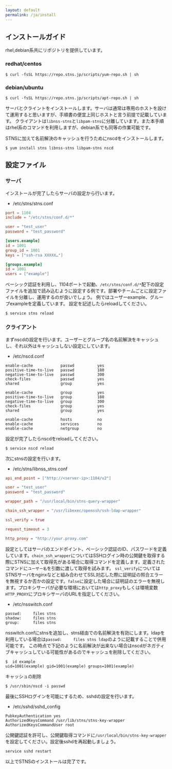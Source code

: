 ```yaml
---
layout: default
permalink: /ja/install
---
```


## インストールガイド
rhel,debian系共にリポジトリを提供しています。

### redhat/centos
```
$ curl -fsSL https://repo.stns.jp/scripts/yum-repo.sh | sh
```

### debian/ubuntu
```
$ curl -fsSL https://repo.stns.jp/scripts/apt-repo.sh | sh
```

サーバとクライントをインストールします。サーバは通常は専用のホストを設けて運用すると思いますが、手順書の便宜上同じホストと言う前提で記載しています。
クライアントは`libnss-stns`と`libpam-stns`に分離しています。また本手順はrhel系のコマンドを利用しますが、debian系でも同等の作業可能です。

STNSに加えて名前解決のキャッシュを行うためにnscdをインストールします。

```
$ yum install stns libnss-stns libpam-stns nscd
```

## 設定ファイル

### サーバ
インストールが完了したらサーバの設定から行います。

* /etc/stns/stns.conf

```toml
port = 1104
include = "/etc/stns/conf.d/*"

user = "test_user"
password = "test_password"

[users.example]
id = 1001
group_id = 1001
keys = ["ssh-rsa XXXXX…"]

[groups.example]
id = 1001
users = ["example"]

```

ベーシック認証を利用し、1104ポートで起動、`/etc/stns/conf.d/*`配下の設定ファイルを追加で読み込むように設定する例です。部署やチームごとに設定ファイルを分離し、運用するのが良いでしょう。
例ではユーザーexample、グループexampleを定義しています。
設定を記述したらreloadしてください。

```
$ service stns reload
```

### クライアント
まずnscdの設定を行います。ユーザーとグループ名の名前解決をキャッシュし、それ以外はキャッシュしない設定にしています。

* /etc/nscd.conf

```
enable-cache            passwd          yes
positive-time-to-live   passwd          180
negative-time-to-live   passwd          300
check-files             passwd          yes
shared                  group           yes

enable-cache            group           yes
positive-time-to-live   group           180
negative-time-to-live   group           300
check-files             group           yes
shared                  group           yes

enable-cache            hosts           no
enable-cache            services        no
enable-cache            netgroup        no
```

設定が完了したらnscdをreloadしてください。

```
$ service nscd reload
```

次にstnsの設定を行います。

* /etc/stns/libnss_stns.conf


```toml
api_end_point = ["http://<server-ip>:1104/v2"]

user = "test_user"
password = "test_password"

wrapper_path = "/usr/local/bin/stns-query-wrapper"

chain_ssh_wrapper = "/usr/libexec/openssh/ssh-ldap-wrapper"

ssl_verify = true

request_timeout = 3

http_proxy = "http://your.proxy.com"
```

設定としてはサーバのエンドポイント、ベーシック認証のID、パスワードを定義しています。`chain_ssh_wrapper`についてはSSHログイン時の公開鍵を取得する際にSTNSに加えて取得先がある場合に取得コマンドを定義します。定義されたコマンドに`ユーザー名`を引数に渡して取得を試みます。
`ssl_verify`についてはSTNSサーバをnginxなどと組み合わせてSSL対応した際に証明証の照合エラーを無視するか否かの設定です。`false`に設定した場合に証明証のエラーを無視します。プロキシサーバが必要な環境においては`http_proxy`もしくは環境変数`HTTP_PROXY`にプロキシサーバのURLを指定してください。

* /etc/nsswitch.conf

```
passwd:     files stns
shadow:     files stns
group:      files stns
```

nsswitch.confにstnsを追加し、stns経由での名前解決を有効にします。ldapを利用している場合は`passwd:     files stns ldap`のように記載することで併用可能です。
この時点で下記のように名前解決が出来ない場合はnscdがネガティブキャッシュしている可能性があるのでキャッシュを削除してください。

```
$  id example
uid=1001(example) gid=1001(example) groups=1001(example)
```

キャッシュの削除
```
$ /usr/sbin/nscd -i passwd
```

最後にSSHログインを可能にするため、sshdの設定を行います。

* /etc/sshd/sshd_config

```
PubkeyAuthentication yes
AuthorizedKeysCommand /usr/lib/stns/stns-key-wrapper
AuthorizedKeysCommandUser root
```

公開鍵認証を許可し、公開鍵取得コマンドに`/usr/local/bin/stns-key-wrapper`を設定してください。設定後sshdを再起動しましょう。

```
service sshd restart
```

以上でSTNSのインストールは完了です。

